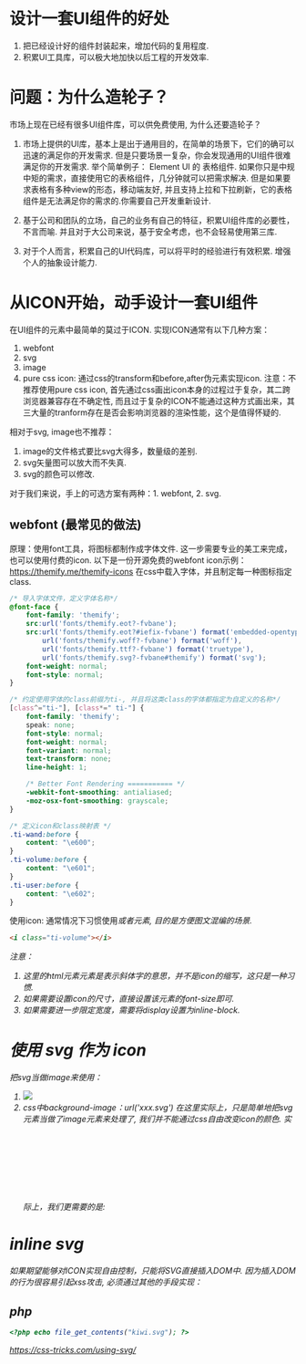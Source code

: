 # 设计一套UI组件的好处
1. 把已经设计好的组件封装起来，增加代码的复用程度.
2. 积累UI工具库，可以极大地加快以后工程的开发效率.

# 问题：为什么造轮子？
市场上现在已经有很多UI组件库，可以供免费使用, 为什么还要造轮子？

1. 市场上提供的UI库，基本上是出于通用目的，在简单的场景下，它们的确可以迅速的满足你的开发需求.
但是只要场景一复杂，你会发现通用的UI组件很难满足你的开发需求.
举个简单例子： Element UI 的 表格组件.
如果你只是中规中矩的需求，直接使用它的表格组件，几分钟就可以把需求解决.
但是如果要求表格有多种view的形态，移动端友好, 并且支持上拉和下拉刷新，它的表格组件是无法满足你的需求的.你需要自己开发重新设计.

2. 基于公司和团队的立场，自己的业务有自己的特征，积累UI组件库的必要性，不言而喻. 并且对于大公司来说，基于安全考虑，也不会轻易使用第三库.

3. 对于个人而言，积累自己的UI代码库，可以将平时的经验进行有效积累. 增强个人的抽象设计能力.


# 从ICON开始，动手设计一套UI组件
在UI组件的元素中最简单的莫过于ICON.
实现ICON通常有以下几种方案：
1. webfont
2. svg
3. image
4. pure css icon: 通过css的transform和before,after伪元素实现icon.
注意：不推荐使用pure css icon, 首先通过css画出icon本身的过程过于复杂，其二跨浏览器兼容存在不确定性, 而且过于复杂的ICON不能通过这种方式画出来，其三大量的tranform存在是否会影响浏览器的渲染性能，这个是值得怀疑的.

相对于svg, image也不推荐：
1. image的文件格式要比svg大得多，数量级的差别.
2. svg矢量图可以放大而不失真.
3. svg的颜色可以修改.

对于我们来说，手上的可选方案有两种：1. webfont, 2. svg.

## webfont (最常见的做法)
原理：使用font工具，将图标都制作成字体文件.
这一步需要专业的美工来完成，也可以使用付费的icon.
以下是一份开源免费的webfont icon示例：
https://themify.me/themify-icons
在css中载入字体，并且制定每一种图标指定class.
```css
/* 导入字体文件，定义字体名称*/
@font-face {
	font-family: 'themify';
	src:url('fonts/themify.eot?-fvbane');
	src:url('fonts/themify.eot?#iefix-fvbane') format('embedded-opentype'),
		url('fonts/themify.woff?-fvbane') format('woff'),
		url('fonts/themify.ttf?-fvbane') format('truetype'),
		url('fonts/themify.svg?-fvbane#themify') format('svg');
	font-weight: normal;
	font-style: normal;
}

/* 约定使用字体的class前缀为ti-, 并且将这类class的字体都指定为自定义的名称*/
[class^="ti-"], [class*=" ti-"] {
	font-family: 'themify';
	speak: none;
	font-style: normal;
	font-weight: normal;
	font-variant: normal;
	text-transform: none;
	line-height: 1;

	/* Better Font Rendering =========== */
	-webkit-font-smoothing: antialiased;
	-moz-osx-font-smoothing: grayscale;
}

/* 定义icon和class映射表 */
.ti-wand:before {
	content: "\e600";
}
.ti-volume:before {
	content: "\e601";
}
.ti-user:before {
	content: "\e602";
}

```
使用icon: 通常情况下习惯使用<i>或者<span>元素, 目的是方便图文混编的场景.
```html
<i class="ti-volume"></i>
```
注意：
1. 这里的html元素<i>元素是表示斜体字的意思，并不是icon的缩写，这只是一种习惯.
2. 如果需要设置icon的尺寸，直接设置该元素的font-size即可.
3. 如果需要进一步限定宽度，需要将display设置为inline-block.


# 使用 svg 作为 icon
把svg当做image来使用：
1. <image src="xxx.svg">
2. css中background-image：url('xxx.svg')
在这里实际上，只是简单地把svg元素当做了image元素来处理了, 我们并不能通过css自由改变icon的颜色.
实际上，我们更需要的是: <svg src="xxx.svg">, 但实际上这样是html禁止的.
原因如下，因为svg是以xml的形式展现的，如果通过src的方式直接插入到DOM中，会有严重的安全隐患.
恶意svg会在内容中插入<script/>脚本，引发xss攻击.


# inline svg
如果期望能够对ICON实现自由控制，只能将SVG直接插入DOM中.
因为插入DOM的行为很容易引起xss攻击, 必须通过其他的手段实现：

## php
```php
<?php echo file_get_contents("kiwi.svg"); ?>
```


https://css-tricks.com/using-svg/

